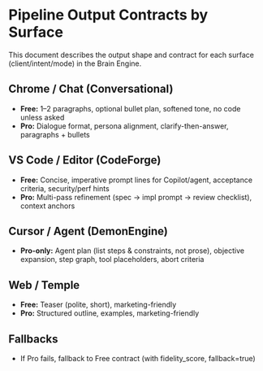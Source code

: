 # Pipeline Output Contracts by Surface

This document describes the output shape and contract for each surface (client/intent/mode) in the Brain Engine.

## Chrome / Chat (Conversational)
- **Free:** 1–2 paragraphs, optional bullet plan, softened tone, no code unless asked
- **Pro:** Dialogue format, persona alignment, clarify-then-answer, paragraphs + bullets

## VS Code / Editor (CodeForge)
- **Free:** Concise, imperative prompt lines for Copilot/agent, acceptance criteria, security/perf hints
- **Pro:** Multi-pass refinement (spec → impl prompt → review checklist), context anchors

## Cursor / Agent (DemonEngine)
- **Pro-only:** Agent plan (list steps & constraints, not prose), objective expansion, step graph, tool placeholders, abort criteria

## Web / Temple
- **Free:** Teaser (polite, short), marketing-friendly
- **Pro:** Structured outline, examples, marketing-friendly

## Fallbacks
- If Pro fails, fallback to Free contract (with fidelity_score, fallback=true)
